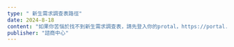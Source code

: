 ```yaml
---
type: " 新生需求調查表路徑"
date: 2024-8-18
content: "如果你苦惱於找不到新生需求調查表，請先登入你的protal，https://portal.ncu.edu.tw/login，然後點選「學生服務」→「學生輔導服務」→「導師輔導資源」→「導生管理」→「問卷填寫」，就可以填寫新生需求調查表的問卷!"
publisher: "諮商中心"
---
```

